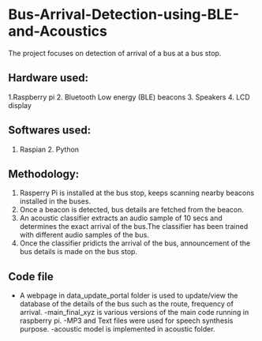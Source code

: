 # Bus-Arrival-Detection-using-BLE-and-Acoustics
The project focuses on detection of arrival of a bus at a bus stop. 
## Hardware used:
1.Raspberry pi 2. Bluetooth Low energy (BLE) beacons 3. Speakers 4. LCD display
## Softwares used:
1. Raspian 2. Python
## Methodology:
1. Rasperry Pi is installed at the bus stop, keeps scanning nearby beacons installed in the buses. 
2. Once a beacon is detected, bus details are fetched from the beacon.
3. An acoustic classifier extracts an audio sample of 10 secs and determines the exact arrival of the bus.The classifier has been trained with different audio samples of the bus.
4. Once the classifier pridicts the arrival of the bus, announcement of the bus details is made on the bus stop.
## Code file
- A webpage in data_update_portal folder is used to update/view the database of the details of the bus such as the route, frequency of arrival.
-main_final_xyz is various versions of the main code running in raspberry pi. 
-MP3 and Text files were used for speech synthesis purpose.
-acoustic model is implemented in acoustic folder.
